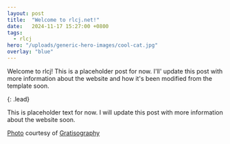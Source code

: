 ```yaml
---
layout: post
title:  "Welcome to rlcj.net!"
date:   2024-11-17 15:27:00 +0800
tags: 
  - rlcj
hero: "/uploads/generic-hero-images/cool-cat.jpg"
overlay: "blue"
---
```


Welcome to rlcj! This is a placeholder post for now. I'll' update this post with more information about the website and how it's been modified from the template soon.

{: .lead}

This is placeholder text for now. I will update this post with more information about the website soon.

<a href="https://gratisography.com/photo/cool-cat/">Photo</a> courtesy of <a href="https://gratisography.com">Gratisography</a>